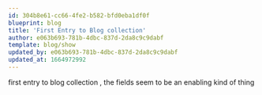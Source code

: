 ```yaml
---
id: 304b8e61-cc66-4fe2-b582-bfd0eba1df0f
blueprint: blog
title: 'First Entry to Blog collection'
author: e063b693-781b-4dbc-837d-2da8c9c9dabf
template: blog/show
updated_by: e063b693-781b-4dbc-837d-2da8c9c9dabf
updated_at: 1664972992
---
```

first entry to blog collection , the fields seem to be an enabling kind of thing